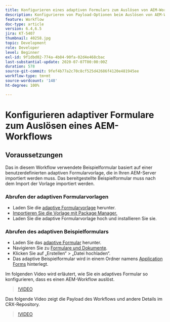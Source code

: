 ```yaml
---
title: Konfigurieren eines adaptiven Formulars zum Auslösen von AEM-Workflows – Übersicht
description: Konfigurieren von Payload-Optionen beim Auslösen von AEM-Workflows bei der Formularübermittlung
feature: Workflow
doc-type: article
version: 6.4,6.5
jira: KT-5407
thumbnail: 40258.jpg
topic: Development
role: Developer
level: Beginner
exl-id: 9f1dbd02-774a-4b84-90fa-02d4e468cbac
last-substantial-update: 2020-07-07T00:00:00Z
duration: 578
source-git-commit: 9fef4b77a2c70c8cf525d42686f4120e481945ee
workflow-type: tm+mt
source-wordcount: '148'
ht-degree: 100%

---
```


# Konfigurieren adaptiver Formulare zum Auslösen eines AEM-Workflows 

## Voraussetzungen

Das in diesem Workflow verwendete Beispielformular basiert auf einer benutzerdefinierten adaptiven Formularvorlage, die in Ihren AEM-Server importiert werden muss. Das bereitgestellte Beispielformular muss nach dem Import der Vorlage importiert werden.

### Abrufen der adaptiven Formularvorlagen

* Laden Sie die [adaptive Formularvorlage](assets/af-form-template.zip) herunter.
* [Importieren Sie die Vorlage mit Package Manager.](http://localhost:4502/crx/packmgr/index.jsp)
* Laden Sie die adaptive Formularvorlage hoch und installieren Sie sie.

### Abrufen des adaptiven Beispielformulars

* Laden Sie das [adaptive Formular](assets/peak-application-form.zip) herunter.
* Navigieren Sie zu [Formulare und Dokumente](http://localhost:4502/aem/forms.html/content/dam/formsanddocuments).
* Klicken Sie auf „Erstellen“ > „Datei hochladen“.
* Das adaptive Beispielformular wird in einem Ordner namens [Application Forms](http://localhost:4502/aem/forms.html/content/dam/formsanddocuments/applicationforms) hinterlegt.

Im folgenden Video wird erläutert, wie Sie ein adaptives Formular so konfigurieren, dass es einen AEM-Workflow auslöst.
>[!VIDEO](https://video.tv.adobe.com/v/40258?quality=12&learn=on)

Das folgende Video zeigt die Payload des Workflows und andere Details im CRX-Repository.

>[!VIDEO](https://video.tv.adobe.com/v/40259?quality=12&learn=on)
